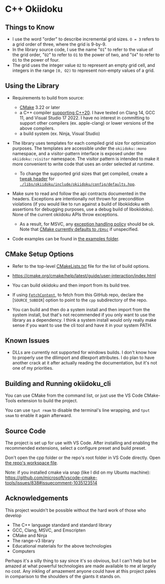 <!-- SPDX-FileCopyrightText: 2020 David Fong -->
<!-- SPDX-License-Identifier: CC0-1.0 -->
<!-- cspell:dictionaries cpp-refined -->
# C++ Okiidoku

## Things to Know

- I use the word "order" to describe incremental grid sizes. `O = 3` refers to a grid order of three, where the grid is 9-by-9.
- In the library source code, I use the name "`O1`" to refer to the value of the grid order, "`O2`" to refer to `O1` to the power of two, and "`O4`" to refer to `O1` to the power of four.
- The grid uses the integer value `O2` to represent an empty grid cell, and integers in the range `[0, O2)` to represent non-empty values of a grid.

## Using the Library

- Requirements to build from source:
  - [CMake](https://cmake.org/install/) 3.22 or later
  - a C++ compiler [supporting C++20](https://en.cppreference.com/w/cpp/compiler_support). I have tested on Clang 14, GCC 11, and Visual Studio 17 2022. I have no interest in committing to support other compilers (ex. apple-clang) or lower versions of the above compilers.
  - a build system (ex. Ninja, Visual Studio)

- The library uses templates for each compiled grid size for optimization purposes. The templates are accessible under the `okiidoku::mono` namespace, and a visitor-pattern interface is exposed under the `okiidoku::visitor` namespace. The visitor pattern is intended to make it more convenient to write code that uses an order selected at runtime.
  - To change the supported grid sizes that get compiled, create a [tweak header](https://vector-of-bool.github.io/2020/10/04/lib-configuration.html#providing-a-tweak-header) for [`./libs/okiidoku/include/okiidoku/config/defaults.hpp`](./libs/okiidoku/include/okiidoku/config/defaults.hpp).

- Make sure to read and follow the api contracts documented in the headers. Exceptions are intentionally not thrown for precondition violations (if you would like to run against a build of libokiidoku with assertions for debugging purposes, use a debug build of libokiidoku). None of the current okiidoku APIs throw exceptions.
  - As a result, for MSVC, any [exception handling policy](https://docs.microsoft.com/en-us/cpp/build/reference/eh-exception-handling-model#standard-c-exception-handling) should be ok. Note that [CMake currently defaults to `/EHsc`](https://gitlab.kitware.com/cmake/cmake/-/issues/20610) if unspecified.

- Code examples can be found in [the examples folder](./libs/okiidoku/examples/).

## CMake Setup Options

- Refer to the top-level [CMakeLists.txt](./CMakeLists.txt) file for the list of build options.
- https://cmake.org/cmake/help/latest/guide/user-interaction/index.html

- You can build okiidoku and then import from its build tree.

- If using [`FetchContent`](https://cmake.org/cmake/help/latest/module/FetchContent.html), to fetch from this GitHub repo, declare the [`SOURCE_SUBDIR`] option to point to the `cpp` subdirectory of the repo.

- You can build and then do a system install and then import from the system install, but that's not recommended if you only want to use the library as a dependency. I think a system install would only really make sense if you want to use the cli tool and have it in your system PATH.

## Known Issues

- DLLs are currently not supported for windows builds. I don't know how to properly use the dllimport and dllexport attributes. I do plan to have another crack at it after actually reading the documentation, but it's not one of my priorities.

## Building and Running okiidoku\_cli

You can use CMake from the command list, or just use the VS Code CMake-Tools extension to build the project.

You can use `tput rmam` to disable the terminal's line wrapping, and `tput smam` to enable it again afterward.

## Source Code

The project is set up for use with VS Code. After installing and enabling the recommended extensions, select a configure preset and build preset.

Don't open the cpp folder or the repo's root folder in VS Code directly. Open [the repo's workspace file](../okiidoku.code-workspace).

Note: if you installed cmake via snap (like I did on my Ubuntu machine): https://github.com/microsoft/vscode-cmake-tools/issues/838#issuecomment-1035123514

## Acknowledgements

This project wouldn't be possible without the hard work of those who develop

- The C++ language standard and standard library
- GCC, Clang, MSVC, and Emscripten
- CMake and Ninja
- The range-v3 library
- Educational materials for the above technologies
- Computers

Perhaps it's a silly thing to say since it's so obvious, but I can't help but be amazed at what powerful technologies are made available to me at largely no cost. Any inkling of amazement anyone could have at this project pales in comparison to the shoulders of the giants it stands on.